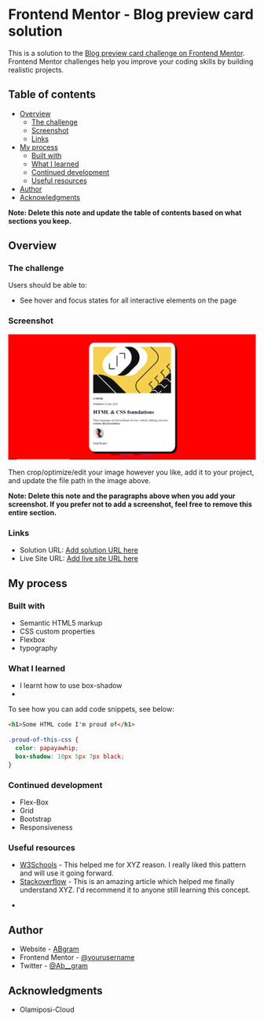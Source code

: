 # Frontend Mentor - Blog preview card solution

This is a solution to the [Blog preview card challenge on Frontend Mentor](https://www.frontendmentor.io/challenges/blog-preview-card-ckPaj01IcS). Frontend Mentor challenges help you improve your coding skills by building realistic projects. 

## Table of contents

- [Overview](#overview)
  - [The challenge](#the-challenge)
  - [Screenshot](#screenshot)
  - [Links](#links)
- [My process](#my-process)
  - [Built with](#built-with)
  - [What I learned](#what-i-learned)
  - [Continued development](#continued-development)
  - [Useful resources](#useful-resources)
- [Author](#author)
- [Acknowledgments](#acknowledgments)

**Note: Delete this note and update the table of contents based on what sections you keep.**

## Overview

### The challenge

Users should be able to:

- See hover and focus states for all interactive elements on the page

### Screenshot

![](./design/sc.PNG)

Then crop/optimize/edit your image however you like, add it to your project, and update the file path in the image above.

**Note: Delete this note and the paragraphs above when you add your screenshot. If you prefer not to add a screenshot, feel free to remove this entire section.**

### Links

- Solution URL: [Add solution URL here](https://your-solution-url.com)
- Live Site URL: [Add live site URL here](https://your-live-site-url.com)

## My process

### Built with

- Semantic HTML5 markup
- CSS custom properties
- Flexbox
- typography

### What I learned

- I learnt how to use box-shadow
-  
To see how you can add code snippets, see below:

```html
<h1>Some HTML code I'm proud of</h1>
```
```css
.proud-of-this-css {
  color: papayawhip;
  box-shadow: 10px 5px 7px black;
}
```


### Continued development

- Flex-Box
- Grid
- Bootstrap
- Responsiveness

### Useful resources

- [W3Schools](https://www.w3schools.com) - This helped me for XYZ reason. I really liked this pattern and will use it going forward.
- [Stackoverflow](https://www.stackoverflow.com) - This is an amazing article which helped me finally understand XYZ. I'd recommend it to anyone still learning this concept.

*
## Author

- Website - [ABgram](https://www.your-site.com)
- Frontend Mentor - [@yourusername](https://www.frontendmentor.io/profile/yourusername)
- Twitter - [@Ab__gram](https://www.twitter.com/Ab__gram)

## Acknowledgments
- Olamiposi-Cloud
